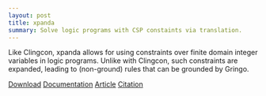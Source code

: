 ```yaml
---
layout: post
title: xpanda
summary: Solve logic programs with CSP constaints via translation.
---
```

Like Clingcon, xpanda allows for using constraints over finite domain integer variables in logic programs.
Unlike with Clingcon, such constraints are expanded, leading to (non-ground) rules that can be
grounded by Gringo.

[Download](http://sourceforge.net/p/potassco/code/HEAD/tree/trunk/xpanda/)
[Documentation](files/xpanda.pdf)
[Article](http://www.cs.uni-potsdam.de/wv/pdfformat/gehiscth09a.pdf)
[Citation](http://www.cs.uni-potsdam.de/wv/bibtex/gehiscth09a.bib)

